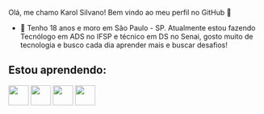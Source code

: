 Olá, me chamo Karol Silvano!
Bem vindo ao meu perfil no GitHub 👋

- 🌱 Tenho 18 anos e moro em São Paulo - SP. Atualmente estou fazendo Tecnólogo em ADS no IFSP e técnico em DS no Senai, gosto muito de tecnologia e busco cada dia aprender mais e buscar desafios!  

## Estou aprendendo:

<img loading="lazy" src="https://cdn.jsdelivr.net/gh/devicons/devicon@latest/icons/mongodb/mongodb-plain-wordmark.svg"  width="40" height="40" />     <img loading="lazy" src="https://cdn.jsdelivr.net/gh/devicons/devicon@latest/icons/mysql/mysql-original.svg"  width="40" height="40" />     <img loading="lazy" src="https://cdn.jsdelivr.net/gh/devicons/devicon@latest/icons/nodejs/nodejs-original-wordmark.svg" width="40" height="40" />     <img loading="lazy" src="https://cdn.jsdelivr.net/gh/devicons/devicon@latest/icons/php/php-plain.svg" width="40" height="40" />    
